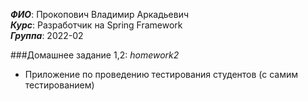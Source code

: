 ***ФИО***: Прокопович Владимир Аркадьевич  
***Курс***: Разработчик на Spring Framework  
***Группа***: 2022-02  

###Домашнее задание 1,2: *homework2*
- Приложение по проведению тестирования студентов (с самим тестированием)

